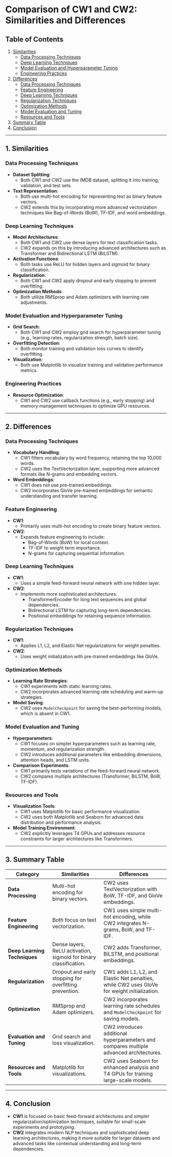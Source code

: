 # Comparison of CW1 and CW2: Similarities and Differences

## Table of Contents
1. [Similarities](#similarities)
   - [Data Processing Techniques](#data-processing-techniques)
   - [Deep Learning Techniques](#deep-learning-techniques)
   - [Model Evaluation and Hyperparameter Tuning](#model-evaluation-and-hyperparameter-tuning)
   - [Engineering Practices](#engineering-practices)
2. [Differences](#differences)
   - [Data Processing Techniques](#data-processing-techniques-1)
   - [Feature Engineering](#feature-engineering)
   - [Deep Learning Techniques](#deep-learning-techniques-1)
   - [Regularization Techniques](#regularization-techniques)
   - [Optimization Methods](#optimization-methods)
   - [Model Evaluation and Tuning](#model-evaluation-and-tuning)
   - [Resources and Tools](#resources-and-tools)
3. [Summary Table](#summary-table)
4. [Conclusion](#conclusion)

---

## 1. Similarities

### Data Processing Techniques
- **Dataset Splitting**:
  - Both CW1 and CW2 use the IMDB dataset, splitting it into training, validation, and test sets.
- **Text Representation**:
  - Both use multi-hot encoding for representing text as binary feature vectors.
  - CW2 extends this by incorporating more advanced vectorization techniques like Bag-of-Words (BoW), TF-IDF, and word embeddings.

### Deep Learning Techniques
- **Model Architectures**:
  - Both CW1 and CW2 use dense layers for text classification tasks.
  - CW2 expands on this by introducing advanced architectures such as Transformer and Bidirectional LSTM (BiLSTM).
- **Activation Functions**:
  - Both tasks use ReLU for hidden layers and sigmoid for binary classification.
- **Regularization**:
  - Both CW1 and CW2 apply dropout and early stopping to prevent overfitting.
- **Optimization Methods**:
  - Both utilize RMSprop and Adam optimizers with learning rate adjustments.

### Model Evaluation and Hyperparameter Tuning
- **Grid Search**:
  - Both CW1 and CW2 employ grid search for hyperparameter tuning (e.g., learning rates, regularization strength, batch size).
- **Overfitting Detection**:
  - Both monitor training and validation loss curves to identify overfitting.
- **Visualization**:
  - Both use Matplotlib to visualize training and validation performance metrics.

### Engineering Practices
- **Resource Optimization**:
  - CW1 and CW2 use callback functions (e.g., early stopping) and memory management techniques to optimize GPU resources.

---

## 2. Differences

### Data Processing Techniques
- **Vocabulary Handling**:
  - CW1 filters vocabulary by word frequency, retaining the top 10,000 words.
  - CW2 uses the TextVectorization layer, supporting more advanced formats like N-grams and embedding vectors.
- **Word Embeddings**:
  - CW1 does not use pre-trained embeddings.
  - CW2 incorporates GloVe pre-trained embeddings for semantic understanding and transfer learning.

### Feature Engineering
- **CW1**:
  - Primarily uses multi-hot encoding to create binary feature vectors.
- **CW2**:
  - Expands feature engineering to include:
    - Bag-of-Words (BoW) for local context.
    - TF-IDF to weight term importance.
    - N-grams for capturing sequential information.

### Deep Learning Techniques
- **CW1**:
  - Uses a simple feed-forward neural network with one hidden layer.
- **CW2**:
  - Implements more sophisticated architectures:
    - TransformerEncoder for long text sequences and global dependencies.
    - Bidirectional LSTM for capturing long-term dependencies.
    - Positional embeddings for retaining sequence information.

### Regularization Techniques
- **CW1**:
  - Applies L1, L2, and Elastic Net regularizations for weight penalties.
- **CW2**:
  - Uses weight initialization with pre-trained embeddings like GloVe.

### Optimization Methods
- **Learning Rate Strategies**:
  - CW1 experiments with static learning rates.
  - CW2 incorporates advanced learning rate scheduling and warm-up strategies.
- **Model Saving**:
  - CW2 uses `ModelCheckpoint` for saving the best-performing models, which is absent in CW1.

### Model Evaluation and Tuning
- **Hyperparameters**:
  - CW1 focuses on simpler hyperparameters such as learning rate, momentum, and regularization strength.
  - CW2 introduces additional parameters like embedding dimensions, attention heads, and LSTM units.
- **Comparison Experiments**:
  - CW1 primarily tests variations of the feed-forward neural network.
  - CW2 compares multiple architectures (Transformer, BiLSTM, BoW, TF-IDF).

### Resources and Tools
- **Visualization Tools**:
  - CW1 uses Matplotlib for basic performance visualization.
  - CW2 uses both Matplotlib and Seaborn for advanced data distribution and performance analysis.
- **Model Training Environment**:
  - CW2 explicitly leverages T4 GPUs and addresses resource constraints for larger architectures like Transformers.

---

## 3. Summary Table

| **Category**               | **Similarities**                                                    | **Differences**                                                                                   |
|-----------------------------|--------------------------------------------------------------------|---------------------------------------------------------------------------------------------------|
| **Data Processing**         | Multi-hot encoding for binary vectors.                           | CW2 uses TextVectorization with BoW, TF-IDF, and GloVe embeddings.                               |
| **Feature Engineering**     | Both focus on text vectorization.                                | CW1 uses simple multi-hot encoding, while CW2 integrates N-grams, BoW, and TF-IDF.              |
| **Deep Learning Techniques**| Dense layers, ReLU activation, sigmoid for binary classification.| CW2 adds Transformer, BiLSTM, and positional embeddings.                                         |
| **Regularization**          | Dropout and early stopping for overfitting prevention.           | CW1 adds L1, L2, and Elastic Net penalties, while CW2 uses GloVe for weight initialization.      |
| **Optimization**            | RMSprop and Adam optimizers.                                     | CW2 incorporates learning rate schedules and `ModelCheckpoint` for saving models.               |
| **Evaluation and Tuning**   | Grid search and loss visualization.                              | CW2 introduces additional hyperparameters and compares multiple advanced architectures.          |
| **Resources and Tools**     | Matplotlib for visualizations.                                   | CW2 uses Seaborn for enhanced analysis and T4 GPUs for training large-scale models.              |

---

## 4. Conclusion
- **CW1** is focused on basic feed-forward architectures and simpler regularization/optimization techniques, suitable for small-scale experiments and prototyping.
- **CW2** integrates modern NLP techniques and sophisticated deep learning architectures, making it more suitable for larger datasets and advanced tasks like contextual understanding and long-term dependencies.

